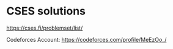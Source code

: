 # CSES solutions
https://cses.fi/problemset/list/

Codeforces Account: https://codeforces.com/profile/MeEzOo_/
